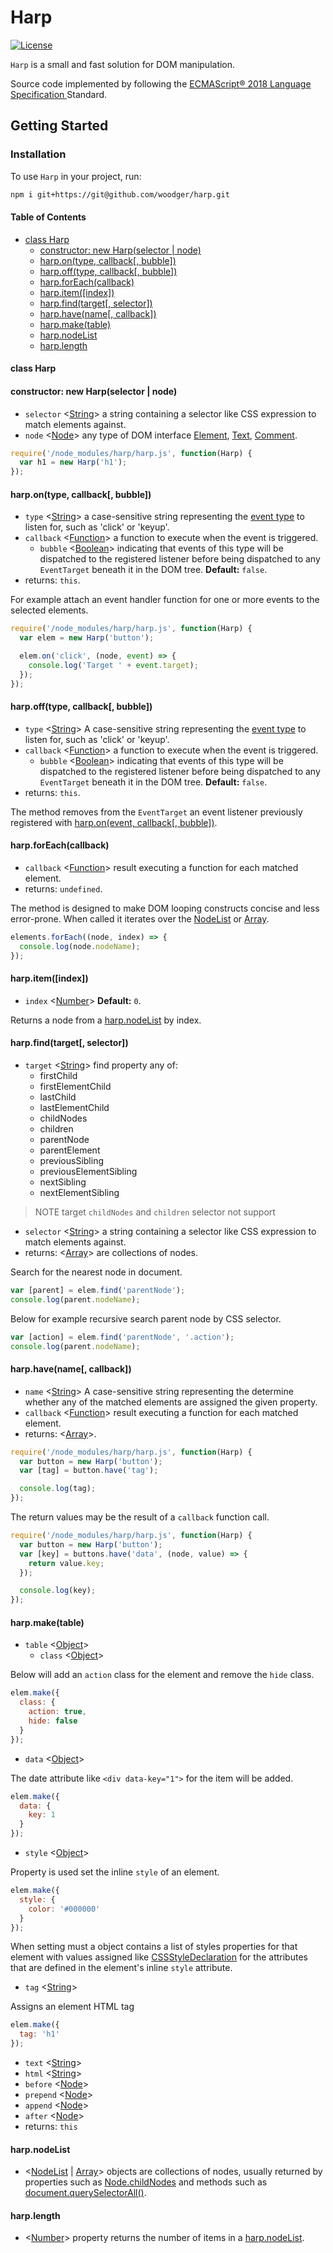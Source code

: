 # Harp

[![License](https://img.shields.io/npm/l/express.svg)](https://github.com/woodger/harp/blob/master/LICENSE)

`Harp` is a small and fast solution for DOM manipulation.

Source code implemented by following the [ECMAScript® 2018 Language Specification
](https://www.ecma-international.org/ecma-262/9.0/index.html) Standard.

## Getting Started

### Installation

To use `Harp` in your project, run:

```bash
npm i git+https://git@github.com/woodger/harp.git
```

#### Table of Contents

* [class Harp](#class-harp)
  * [constructor: new Harp(selector | node)](#constructor-new-harpselector--node)
  * [harp.on(type, callback[, bubble])](#harpontype-callback-bubble)
  * [harp.off(type, callback[, bubble])](#harpofftype-callback-bubble)
  * [harp.forEach(callback)](#harpforeachcallback)
  * [harp.item([index])](#harpitemindex)
  * [harp.find(target[, selector])](harpfindtarget-selector)
  * [harp.have(name[, callback])](#harphavename-callback)
  * [harp.make(table)](#harpmaketable)
  * [harp.nodeList](#harpnodelist)
  * [harp.length](#harplength)

#### class Harp

#### constructor: new Harp(selector | node)

- `selector` <[String](https://developer.mozilla.org/en-US/docs/Web/JavaScript/Reference/Global_Objects/String)> a string containing a selector like CSS expression to match elements against.
- `node` <[Node](https://developer.mozilla.org/en-US/docs/Web/API/Node)> any type of DOM interface [Element](https://developer.mozilla.org/en-US/docs/Web/API/Element), [Text](https://developer.mozilla.org/en-US/docs/Web/API/Text), [Comment](https://developer.mozilla.org/en-US/docs/Web/API/Comment).

```js
require('/node_modules/harp/harp.js', function(Harp) {
  var h1 = new Harp('h1');
});
```

#### harp.on(type, callback[, bubble])

- `type` <[String](https://developer.mozilla.org/en-US/docs/Web/JavaScript/Reference/Global_Objects/String)> a case-sensitive string representing the [event type](https://developer.mozilla.org/en-US/docs/Web/Events) to listen for, such as 'click' or 'keyup'.
- `callback` <[Function](https://developer.mozilla.org/en-US/docs/Web/JavaScript/Reference/Global_Objects/Function)> a function to execute when the event is triggered.
  - `bubble` <[Boolean](https://developer.mozilla.org/en-US/docs/Web/JavaScript/Reference/Global_Objects/Boolean)> indicating that events of this type will be dispatched to the registered listener before being dispatched to any `EventTarget` beneath it in the DOM tree. **Default:** `false`.
- returns: `this`.

For example attach an event handler function for one or more events to the selected elements.

```js
require('/node_modules/harp/harp.js', function(Harp) {
  var elem = new Harp('button');

  elem.on('click', (node, event) => {
    console.log('Target ' + event.target);
  });
});
```

#### harp.off(type, callback[, bubble])

- `type` <[String](https://developer.mozilla.org/en-US/docs/Web/JavaScript/Reference/Global_Objects/String)> A case-sensitive string representing the [event type](https://developer.mozilla.org/en-US/docs/Web/Events) to listen for, such as 'click' or 'keyup'.
- `callback` <[Function](https://developer.mozilla.org/en-US/docs/Web/JavaScript/Reference/Global_Objects/Function)> a function to execute when the event is triggered.
  - `bubble` <[Boolean](https://developer.mozilla.org/en-US/docs/Web/JavaScript/Reference/Global_Objects/Boolean)> indicating that events of this type will be dispatched to the registered listener before being dispatched to any `EventTarget` beneath it in the DOM tree. **Default:** `false`.
- returns: `this`.

The method removes from the `EventTarget` an event listener previously registered with [harp.on(event, callback[, bubble])](#harponevent-callback-bubble).

#### harp.forEach(callback)

- `callback` <[Function](https://developer.mozilla.org/en-US/docs/Web/JavaScript/Reference/Global_Objects/Function)> result executing a function for each matched element.
- returns: `undefined`.

The method is designed to make DOM looping constructs concise and less error-prone. When called it iterates over the [NodeList](https://developer.mozilla.org/en-US/docs/Web/API/NodeList) or [Array](https://developer.mozilla.org/en-US/docs/Web/JavaScript/Reference/Global_Objects/Array).

```js
elements.forEach((node, index) => {
  console.log(node.nodeName);
});
```

#### harp.item([index])

- `index` <[Number](https://developer.mozilla.org/en-US/docs/Web/JavaScript/Reference/Global_Objects/Number)> **Default:** `0`.

Returns a node from a [harp.nodeList](#harpnodelist) by index.

#### harp.find(target[, selector])

- `target` <[String](https://developer.mozilla.org/en-US/docs/Web/JavaScript/Reference/Global_Objects/String)> find property any of:
  * firstChild
  * firstElementChild
  * lastChild
  * lastElementChild
  * childNodes
  * children
  * parentNode
  * parentElement
  * previousSibling
  * previousElementSibling
  * nextSibling
  * nextElementSibling

> NOTE target `childNodes` and `children` selector not support

- `selector` <[String](https://developer.mozilla.org/en-US/docs/Web/JavaScript/Reference/Global_Objects/String)> a string containing a selector like CSS expression to match elements against.
- returns: <[Array](https://developer.mozilla.org/en-US/docs/Web/JavaScript/Reference/Global_Objects/Array)> are collections of nodes.

Search for the nearest node in document.

```js
var [parent] = elem.find('parentNode');
console.log(parent.nodeName);
```

Below for example recursive search parent node by CSS selector.

```js
var [action] = elem.find('parentNode', '.action');
console.log(parent.nodeName);
```

#### harp.have(name[, callback])

- `name` <[String](https://developer.mozilla.org/en-US/docs/Web/JavaScript/Reference/Global_Objects/String)> A case-sensitive string representing the determine whether any of the matched elements are assigned the given property.
- `callback` <[Function](https://developer.mozilla.org/en-US/docs/Web/JavaScript/Reference/Global_Objects/Function)> result executing a function for each matched element.
- returns: <[Array](https://developer.mozilla.org/en-US/docs/Web/JavaScript/Reference/Global_Objects/Array)>.

```js
require('/node_modules/harp/harp.js', function(Harp) {
  var button = new Harp('button');
  var [tag] = button.have('tag');

  console.log(tag);
});
```

The return values may be the result of a `callback` function call.

```js
require('/node_modules/harp/harp.js', function(Harp) {
  var button = new Harp('button');
  var [key] = buttons.have('data', (node, value) => {
    return value.key;
  });

  console.log(key);
});
```

#### harp.make(table)

- `table` <[Object](https://developer.mozilla.org/en-US/docs/Web/JavaScript/Reference/Global_Objects/Object)>
  - `class` <[Object](https://developer.mozilla.org/en-US/docs/Web/JavaScript/Reference/Global_Objects/Object)>

Below will add an `action` class for the element and remove the `hide` class.

```js
elem.make({
  class: {
    action: true,
    hide: false
  }
});
```

  - `data` <[Object](https://developer.mozilla.org/en-US/docs/Web/JavaScript/Reference/Global_Objects/Object)>

The date attribute like `<div data-key="1">` for the item will be added.

```js
elem.make({
  data: {
    key: 1
  }
});
```

  - `style` <[Object](https://developer.mozilla.org/en-US/docs/Web/JavaScript/Reference/Global_Objects/Object)>

Property is used set the inline `style` of an element.

```js
elem.make({
  style: {
    color: '#000000'
  }
});
```

When setting must a object contains a list of styles properties for that element with values assigned like [CSSStyleDeclaration](https://developer.mozilla.org/en-US/docs/Web/API/CSSStyleDeclaration) for the attributes that are defined in the element's inline `style` attribute.

  - `tag` <[String](https://developer.mozilla.org/en-US/docs/Web/JavaScript/Reference/Global_Objects/String)>

Assigns an element HTML tag

```js
elem.make({
  tag: 'h1'
});
```

  - `text` <[String](https://developer.mozilla.org/en-US/docs/Web/JavaScript/Reference/Global_Objects/String)>
  - `html` <[String](https://developer.mozilla.org/en-US/docs/Web/JavaScript/Reference/Global_Objects/String)>
  - `before` <[Node](https://developer.mozilla.org/en-US/docs/Web/API/Node)>
  - `prepend` <[Node](https://developer.mozilla.org/en-US/docs/Web/API/Node)>
  - `append` <[Node](https://developer.mozilla.org/en-US/docs/Web/API/Node)>
  - `after` <[Node](https://developer.mozilla.org/en-US/docs/Web/API/Node)>
- returns: `this`

#### harp.nodeList

- <[NodeList](https://developer.mozilla.org/en-US/docs/Web/API/NodeList) | [Array](https://developer.mozilla.org/en-US/docs/Web/JavaScript/Reference/Global_Objects/Array)> objects are collections of nodes, usually returned by properties such as [Node.childNodes](https://developer.mozilla.org/en-US/docs/Web/API/Node/childNodes) and methods such as [document.querySelectorAll()](https://developer.mozilla.org/en-US/docs/Web/API/Document/querySelectorAll).

#### harp.length

- <[Number](https://developer.mozilla.org/en-US/docs/Web/JavaScript/Reference/Global_Objects/Number)> property returns the number of items in a [harp.nodeList](#harpnodelist).
